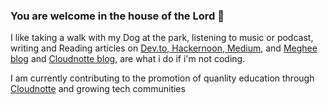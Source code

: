 ### You are welcome in the house of the Lord 👋


I like taking a walk with my Dog at the park, listening to music or podcast, writing and Reading articles on <a href="dev.to">Dev.to</a>,<a href="hackernoon.com"> Hackernoon</a>,<a href="www.medium.com"> Medium</a>, and <a href="www.meghee.com/blog">Meghee blog</a> and <a href="www.cloudnotte.com/blog">Cloudnotte blog</a>, are what i do if i'm not coding.

I am currently contributing to the promotion of quanlity education through <a href="www.cloudnotte.com">Cloudnotte</a> and growing tech communities
